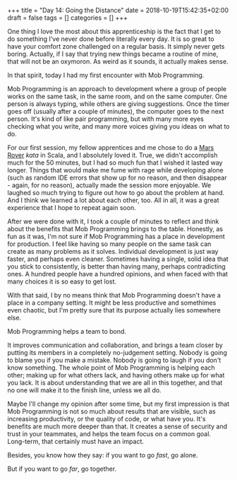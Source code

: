 +++
title = "Day 14: Going the Distance"
date = 2018-10-19T15:42:35+02:00
draft = false
tags = []
categories = []
+++

One thing I love the most about this apprenticeship is the fact that I get to do something I've never done before literally every day. It is so great to have your comfort zone challenged on a regular basis. It simply never gets boring. Actually, if I say that trying new things became a routine of mine, that will not be an oxymoron. As weird as it sounds, it actually makes sense. 



In that spirit, today I had my first encounter with Mob Programming. 



Mob Programming is an approach to development where a group of people works on the same task, in the same room, and on the same computer. One person is always typing, while others are giving suggestions. Once the timer goes off (usually after a couple of minutes), the computer goes to the next person. It's kind of like pair programming, but with many more eyes checking what you write, and many more voices giving you ideas on what to do.



For our first session, my fellow apprentices and me chose to do a [Mars Rover](http://kata-log.rocks/mars-rover-kata) _kata_ in Scala, and I absolutely loved it. True, we didn't accomplish much for the 50 minutes, but I had so much fun that I wished it lasted way longer. Things that would make me fume with rage while developing alone (such as random IDE errors that show up for no reason, and then disappear - again, for no reason), actually made the session more enjoyable. We laughed so much trying to figure out how to go about the problem at hand. And I think we learned a lot about each other, too. All in all, it was a great experience that I hope to repeat again soon.



After we were done with it, I took a couple of minutes to reflect and think about the benefits that Mob Programming brings to the table. Honestly, as fun as it was, I'm not sure if Mob Programming has a place in development for production. I feel like having so many people on the same task can create as many problems as it solves. Individual development is just way faster, and perhaps even cleaner. Sometimes having a single, solid idea that you stick to consistently, is better than having many, perhaps contradicting ones. A hundred people have a hundred opinions, and when faced with that many choices it is so easy to get lost.



With that said, I by no means think that Mob Programming doesn't have a place in a company setting. It might be less productive and somethimes even chaotic, but I'm pretty sure that its purpose actually lies somewhere else. 



Mob Programming helps a team to bond. 



It improves communication and collaboration, and brings a team closer by putting its members in a completely no-judgement setting. Nobody is going to blame you if you make a mistake. Nobody is going to laugh if you don't know something. The whole point of Mob Programming is helping each other; making up for what others lack, and having others make up for what you lack. It is about understanding that we are all in this together, and that no one will make it to the finish line, unless we all do. 



Maybe I'll change my opinion after some time, but my first impression is that Mob Programming is not so much about results that are visible, such as increasing productivity, or the quality of code, or what have you. It's benefits are much more deeper than that. It creates a sense of security and trust in your teammates, and helps the team focus on a common goal. Long-term, that certainly must have an impact.



Besides, you know how they say: if you want to go _fast_, go alone. 



But if you want to go _far_, go together.
